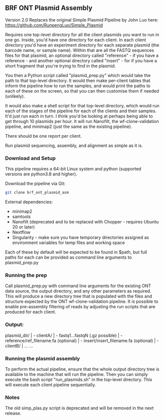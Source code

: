 ## BRF ONT Plasmid Assembly
Version 2.0
Replaces the original Simple Plasmid Pipeline by John Luo here: https://github.com/RunpengLuo/Simple_Plasmid

Requires one top-level directory for all the client plasmids you want to run in one go. 
Inside, you'd have one directory for each client. In each client directory you'd have 
an experiment directory for each separate plasmid (the barcode name, or sample name). 
Within that are all the FASTQ sequences files for that plasmid, an optional 
directory called "reference" - if you have a reference - and another optional directory 
called "insert" - for if you have a short fragment that you're trying to find in the plasmid.
 
You then a Python script called "plasmid_prep.py" which would take the path to that 
top-level directory. It would then make per-client tables that inform the pipeline how 
to run the samples, and would print the paths to each of these on the screen, so that 
you can then customise them if needed (unlikely).
 
It would also make a shell script for that top-level directory, which would run each of 
the stages of the pipeline for each of the clients and their samples. It'd just run each 
in turn. I think you'd be looking at perhaps being able to get through 10 plasmids per 
hour. It will run Nanofilt, the wf-clone-validation pipeline, 
and minimap2 (just the same as the existing pipeline).
 
There should be one report per client.

Run plasmid sequencing, assembly, and alignment as simple as it is.

### Download and Setup
This pipeline requires a 64-bit Linux system and python (supported versions are python3.8 and higher).

Download the pipeline via Git:
```bash
git clone brf_ont_plasmid_asm
```

External dependencies:
* minimap2
* samtools
* Nanofilt (deprecated and to be replaced with Chopper - requires Ubuntu 20 or later)
* Nextflow
* Singularity - make sure you have temporary directories assigned as environment variables
  for temp files and working space

Each of these by default will be expected to be found in $path, but full paths for each 
can be provided as command line arguments to plasmid_prep.py

### Running the prep
Call plasmid_prep.py with command line arguments for the existing ONT data source, 
the output directory, and any other parameters as required. This will produce a new
directory tree that is populated with the files and structure expected by the ONT
wf-clone-validation pipeline. It is possible to enable pre-assembly filtering of reads
by adjusting the run scripts that are produced for each client.

### Output:
plasmid_dir/
    | - clientA/
        | - fastq1...fastqN (.gz possible)
        | - reference/ref_filename.fa (optional)
        | - insert/insert_filename.fa (optional)
    | - clientB/
        | ...
    ...

### Running the plasmid assembly
To perform the actual pipeline, ensure that the whole output directory tree is available 
to the machine that will run the pipeline. Then you can simply execute the bash script
"run_plasmids.sh" in the top-level directory. This will execute each client pipeline sequentially.

### Notes
The old simp_plas.py script is deprecated and will be removed in the next release.
